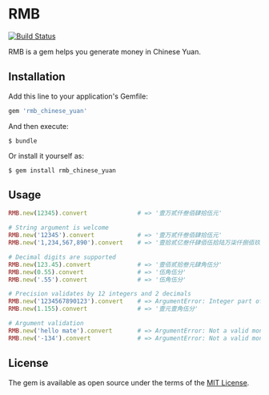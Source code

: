 # RMB

[![Build Status](https://travis-ci.org/ifyouseewendy/rmb.svg?branch=master)](https://travis-ci.org/ifyouseewendy/rmb)

RMB is a gem helps you generate money in Chinese Yuan.

## Installation

Add this line to your application's Gemfile:

```ruby
gem 'rmb_chinese_yuan'
```

And then execute:

    $ bundle

Or install it yourself as:

    $ gem install rmb_chinese_yuan

## Usage

```ruby
RMB.new(12345).convert              # => '壹万贰仟叁佰肆拾伍元'

# String argument is welcome
RMB.new('12345').convert            # => '壹万贰仟叁佰肆拾伍元'
RMB.new('1,234,567,890').convert    # => '壹拾贰亿叁仟肆佰伍拾陆万柒仟捌佰玖拾元'

# Decimal digits are supported
RMB.new(123.45).convert             # => '壹佰贰拾叁元肆角伍分'
RMB.new(0.55).convert               # => '伍角伍分'
RMB.new('.55').convert              # => '伍角伍分'

# Precision validates by 12 integers and 2 decimals
RMB.new('1234567890123').convert    # => ArgumentError: Integer part of money is longer than 12
RMB.new(1.155).convert              # => '壹元壹角伍分'

# Argument validation
RMB.new('hello mate').convert       # => ArgumentError: Not a valid money
RMB.new('-134').convert             # => ArgumentError: Not a valid money
```

## License

The gem is available as open source under the terms of the [MIT License](http://opensource.org/licenses/MIT).

